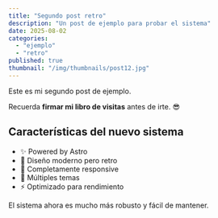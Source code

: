```yaml
---
title: "Segundo post retro"
description: "Un post de ejemplo para probar el sistema"
date: 2025-08-02
categories:
  - "ejemplo"
  - "retro"
published: true
thumbnail: "/img/thumbnails/post12.jpg"
---
```


Este es mi segundo post de ejemplo.

Recuerda **firmar mi libro de visitas** antes de irte. 😎

## Características del nuevo sistema

- ✨ Powered by Astro
- 🎨 Diseño moderno pero retro
- 📱 Completamente responsive
- 🌙 Múltiples temas
- ⚡ Optimizado para rendimiento

El sistema ahora es mucho más robusto y fácil de mantener.